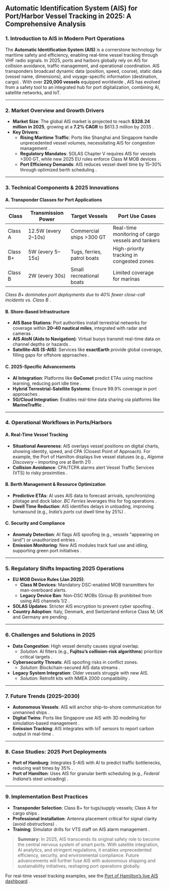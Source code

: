 ## Automatic Identification System (AIS) for Port/Harbor Vessel Tracking in 2025: A Comprehensive Analysis

### **1. Introduction to AIS in Modern Port Operations**
The **Automatic Identification System (AIS)** is a cornerstone technology for maritime safety and efficiency, enabling real-time vessel tracking through VHF radio signals. In 2025, ports and harbors globally rely on AIS for collision avoidance, traffic management, and operational coordination. AIS transponders broadcast dynamic data (position, speed, course), static data (vessel name, dimensions), and voyage-specific information (destination, cargo) . With over **220,000 vessels** equipped worldwide , AIS has evolved from a safety tool to an integrated hub for port digitalization, combining AI, satellite networks, and IoT.  

---

### **2. Market Overview and Growth Drivers**
- **Market Size**: The global AIS market is projected to reach **$328.24 million in 2025**, growing at a **7.2% CAGR** to $613.3 million by 2035 .  
- **Key Drivers**:  
  - **Rising Maritime Traffic**: Ports like Shanghai and Singapore handle unprecedented vessel volumes, necessitating AIS for congestion management .  
  - **Regulatory Mandates**: SOLAS Chapter V requires AIS for vessels >300 GT, while new 2025 EU rules enforce Class M MOB devices .  
  - **Port Efficiency Demands**: AIS reduces vessel dwell time by 15–30% through optimized berth scheduling .  

---

### **3. Technical Components & 2025 Innovations**

#### **A. Transponder Classes for Port Applications**
| **Class** | **Transmission Power** | **Target Vessels**       | **Port Use Cases**               |  
|-----------|------------------------|--------------------------|----------------------------------|  
| Class A   | 12.5W (every 2–10s)   | Commercial ships >300 GT | Real-time monitoring of cargo vessels and tankers |  
| Class B+  | 5W (every 5–15s)      | Tugs, ferries, patrol boats | High-priority tracking in congested zones |  
| Class B   | 2W (every 30s)        | Small recreational boats | Limited coverage for marinas |  
*Class B+ dominates port deployments due to 40% fewer close-call incidents vs. Class B* .  

#### **B. Shore-Based Infrastructure**
- **AIS Base Stations**: Port authorities install terrestrial networks for coverage within **20–40 nautical miles**, integrated with radar and cameras .  
- **AIS AtoN (Aids to Navigation)**: Virtual buoys transmit real-time data on channel depths or hazards .  
- **Satellite-AIS (S-AIS)**: Services like **exactEarth** provide global coverage, filling gaps for offshore approaches .  

#### **C. 2025-Specific Advancements**
- **AI Integration**: Platforms like **GoComet** predict ETAs using machine learning, reducing port idle time .  
- **Hybrid Terrestrial-Satellite Systems**: Ensure 99.9% coverage in port approaches .  
- **5G/Cloud Integration**: Enables real-time data sharing via platforms like **MarineTraffic** .  

---

### **4. Operational Workflows in Ports/Harbors**

#### **A. Real-Time Vessel Tracking**
- **Situational Awareness**: AIS overlays vessel positions on digital charts, showing identity, speed, and CPA (Closest Point of Approach). For example, the Port of Hamilton displays live vessel statuses (e.g., *Algoma Discovery* – importing ore at Berth 21) .  
- **Collision Avoidance**: CPA/TCPA alarms alert Vessel Traffic Services (VTS) to risky proximities .  

#### **B. Berth Management & Resource Optimization**
- **Predictive ETAs**: AI uses AIS data to forecast arrivals, synchronizing pilotage and dock labor. *BC Ferries* leverages this for fog operations .  
- **Dwell Time Reduction**: AIS identifies delays in unloading, improving turnaround (e.g., *India’s ports* cut dwell time by 25%) .  

#### **C. Security and Compliance**
- **Anomaly Detection**: AI flags AIS spoofing (e.g., vessels "appearing on land") or unauthorized entries .  
- **Emission Monitoring**: New AIS modules track fuel use and idling, supporting green port initiatives .  

---

### **5. Regulatory Shifts Impacting 2025 Operations**
- **EU MOB Device Rules (Jan 2025)**:  
  - **Class M Devices**: Mandatory DSC-enabled MOB transmitters for man-overboard alerts.  
  - **Legacy Device Ban**: Non-DSC MOBs (Group B) prohibited from using AIS channels 1/2 .  
- **SOLAS Updates**: Stricter AIS encryption to prevent cyber spoofing .  
- **Country Adoption**: Italy, Denmark, and Switzerland enforce Class M; UK and Germany are pending .  

---

### **6. Challenges and Solutions in 2025**
- **Data Congestion**: High vessel density causes signal overlap.  
  - *Solution*: AI filters (e.g., **Fujitsu’s collision-risk algorithms**) prioritize critical targets .  
- **Cybersecurity Threats**: AIS spoofing risks in conflict zones.  
  - *Solution*: Blockchain-secured AIS data streams .  
- **Legacy System Integration**: Older vessels struggle with new AIS.  
  - *Solution*: Retrofit kits with NMEA 2000 compatibility .  

---

### **7. Future Trends (2025–2030)**
- **Autonomous Vessels**: AIS will anchor ship-to-shore communication for unmanned ships .  
- **Digital Twins**: Ports like Singapore use AIS with 3D modeling for simulation-based management .  
- **Emission Tracking**: AIS integrates with IoT sensors to report carbon output in real-time .  

---

### **8. Case Studies: 2025 Port Deployments**
- **Port of Hamburg**: Integrates S-AIS with AI to predict traffic bottlenecks, reducing wait times by 35% .  
- **Port of Hamilton**: Uses AIS for granular berth scheduling (e.g., *Federal Indiana*’s steel unloading) .  

---

### **9. Implementation Best Practices**
- **Transponder Selection**: Class B+ for tugs/supply vessels; Class A for cargo ships .  
- **Professional Installation**: Antenna placement critical for signal clarity (avoid obstructions) .  
- **Training**: Simulator drills for VTS staff on AIS alarm management .  

> **Summary**: In 2025, AIS transcends its original safety role to become the central nervous system of smart ports. With satellite integration, AI analytics, and stringent regulations, it enables unprecedented efficiency, security, and environmental compliance. Future advancements will further fuse AIS with autonomous shipping and sustainability initiatives, reshaping port operations globally.  

For real-time vessel tracking examples, see the [Port of Hamilton’s live AIS dashboard](https://www.hopaports.ca/locations/port-of-hamilton/vessel-tracking/) .